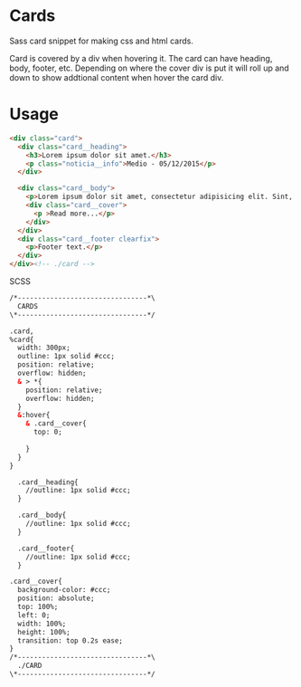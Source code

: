 # Cards
Sass card snippet for making css and html cards.

Card is covered by a div when hovering it.
The card can have heading, body, footer, etc.
Depending on where the cover div is put it will roll up and down to show addtional content when hover the card div.

# Usage

```html
<div class="card">
  <div class="card__heading">
    <h3>Lorem ipsum dolor sit amet.</h3>
    <p class="noticia__info">Medio - 05/12/2015</p>
  </div>

  <div class="card__body">
    <p>Lorem ipsum dolor sit amet, consectetur adipisicing elit. Sint, ab non nobis laborum architecto</p>
    <div class="card__cover">
      <p >Read more...</p>
    </div>
  </div>
  <div class="card__footer clearfix">
    <p>Footer text.</p>
  </div>
</div><!-- ./card -->
```

SCSS
```html
/*--------------------------------*\
  CARDS
\*--------------------------------*/

.card,
%card{
  width: 300px;
  outline: 1px solid #ccc;
  position: relative;
  overflow: hidden;
  & > *{
    position: relative;
    overflow: hidden;
  }
  &:hover{
    & .card__cover{
      top: 0;
      
    }
  }
}

  .card__heading{
    //outline: 1px solid #ccc;
  }

  .card__body{
    //outline: 1px solid #ccc;
  }

  .card__footer{
    //outline: 1px solid #ccc;
  }

.card__cover{
  background-color: #ccc;
  position: absolute;
  top: 100%;
  left: 0;
  width: 100%;
  height: 100%;
  transition: top 0.2s ease;
}
/*--------------------------------*\
  ./CARD
\*--------------------------------*/
```
